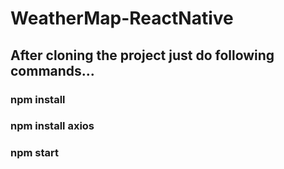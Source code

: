 # WeatherMap-ReactNative


## After cloning the project just do following commands...

### npm install
### npm install axios
### npm start
